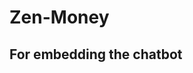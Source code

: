 # Zen-Money


## For embedding the chatbot

<script>
  window.watsonAssistantChatOptions = {
      integrationID: "46c9ef0c-a7ba-4b86-8c60-52f139613bbe", // The ID of this integration.
      region: "us-south", // The region your integration is hosted in.
      serviceInstanceID: "7efa1dc7-3d55-4169-ab6b-495ef9793cea", // The ID of your service instance.
      onLoad: function(instance) { instance.render(); }
    };
  setTimeout(function(){
    const t=document.createElement('script');
    t.src="https://web-chat.global.assistant.watson.appdomain.cloud/versions/" +
      (window.watsonAssistantChatOptions.clientVersion || 'latest') +
      "/WatsonAssistantChatEntry.js"
    document.head.appendChild(t);
  });
</script>
